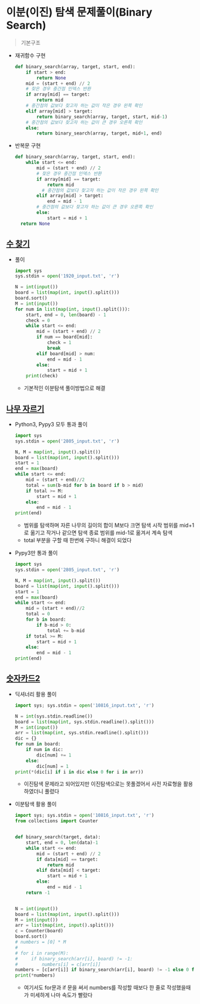 # 이분(이진) 탐색 문제풀이(Binary Search)

> 기본구조

* 재귀함수 구현

  ```python
  def binary_search(array, target, start, end):
      if start > end:
          return None
      mid = (start + end) // 2
      # 찾은 경우 중간점 인덱스 반환
      if array[mid] == target:
          return mid
      # 중간점의 값보다 찾고자 하는 값이 작은 경우 왼쪽 확인
      elif array[mid] > target:
          return binary_search(array, target, start, mid-1)
      # 중간점의 값보다 찾고자 하는 값이 큰 경우 오른쪽 확인
      else:
          return binary_search(array, target, mid+1, end)
  ```

  

* 반복문 구현

  ```python
  def binary_search(array, target, start, end):
      while start <= end:
          mid = (start + end) // 2
          # 찾은 경우 중간점 인덱스 반환
          if array[mid] == target:
              return mid
         	# 중간점의 값보다 찾고자 하는 값이 작은 경우 왼쪽 확인
          elif array[mid] > target:
              end = mid - 1
          # 중간점의 값보다 찾고자 하는 값이 큰 경우 오른쪽 확인
          else:
              start = mid + 1
  	return None
  ```

  

## [수 찾기](https://www.acmicpc.net/problem/1920)

* 풀이

  ```python
  import sys
  sys.stdin = open('1920_input.txt', 'r')
  
  N = int(input())
  board = list(map(int, input().split()))
  board.sort()
  M = int(input())
  for num in list(map(int, input().split())):
      start, end = 0, len(board) - 1
      check = 0
      while start <= end:
          mid = (start + end) // 2
          if num == board[mid]:
              check = 1
              break
          elif board[mid] > num:
              end = mid - 1
          else:
              start = mid + 1
      print(check)
  
  ```

  * 기본적인 이분탐색 풀이방법으로 해결



## [나무 자르기](https://www.acmicpc.net/problem/2805)

* Python3, Pypy3 모두 통과 풀이

  ```python
  import sys
  sys.stdin = open('2805_input.txt', 'r')
  
  N, M = map(int, input().split())
  board = list(map(int, input().split()))
  start = 1
  end = max(board)
  while start <= end:
      mid = (start + end)//2
      total = sum(b-mid for b in board if b > mid)
      if total >= M:
          start = mid + 1
      else:
          end = mid - 1
  print(end)
  
  ```

  * 범위를 탐색하며 자른 나무의 길이의 합이 M보다 크면 탐색 시작 범위를 mid+1로 옮기고 작거나 같으면 탐색 종료 범위를 mid-1로 옮겨서 계속 탐색
  * total 부분을 구할 때 한번에 구하니 해결이 되었다

* Pypy3만 통과 풀이

  ```python
  import sys
  sys.stdin = open('2805_input.txt', 'r')
  
  N, M = map(int, input().split())
  board = list(map(int, input().split()))
  start = 1
  end = max(board)
  while start <= end:
      mid = (start + end)//2
      total = 0
      for b in board:
          if b-mid > 0:
              total += b-mid
      if total >= M:
          start = mid + 1
      else:
          end = mid - 1
  print(end)
  
  ```

  

## [숫자카드2](https://www.acmicpc.net/problem/10816)

* 딕셔너리 활용 풀이

  ```python
  import sys; sys.stdin = open('10816_input.txt', 'r')
  
  N = int(sys.stdin.readline())
  board = list(map(int, sys.stdin.readline().split()))
  M = int(input())
  arr = list(map(int, sys.stdin.readline().split()))
  dic = {}
  for num in board:
      if num in dic:
          dic[num] += 1
      else:
          dic[num] = 1
  print(*(dic[i] if i in dic else 0 for i in arr))
  
  ```

  * 이진탐색 문제라고 되어있지만 이진탐색으로는 못풀겠어서 사전 자료형을 활용하였더니 풀렸다

* 이분탐색 활용 풀이

  ```python
  import sys; sys.stdin = open('10816_input.txt', 'r')
  from collections import Counter
  
  
  def binary_search(target, data):
      start, end = 0, len(data)-1
      while start <= end:
          mid = (start + end) // 2
          if data[mid] == target:
              return mid
          elif data[mid] < target:
              start = mid + 1
          else:
              end = mid - 1
      return -1
  
  
  N = int(input())
  board = list(map(int, input().split()))
  M = int(input())
  arr = list(map(int, input().split()))
  c = Counter(board)
  board.sort()
  # numbers = [0] * M
  #
  # for i in range(M):
  #     if binary_search(arr[i], board) != -1:
  #         numbers[i] = c[arr[i]]
  numbers = [c[arr[i]] if binary_search(arr[i], board) != -1 else 0 for i in range(M)]
  print(*numbers)
  
  ```

  * 여기서도 for문과 if 문을 써서 numbers를 작성할 때보다 한 줄로 작성했을때가 미세하게 나마 속도가 빨랐다

